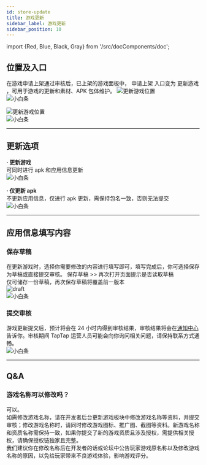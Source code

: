 ```yaml
---
id: store-update
title: 游戏更新
sidebar_label: 游戏更新
sidebar_position: 10
---
```

import {Red, Blue, Black, Gray} from '/src/docComponents/doc';


## 位置及入口
在游戏申请上架通过审核后，已上架的游戏面板中，<Blue> 申请上架 </Blue>入口变为 <Blue> 更新游戏 </Blue>，可用于游戏的更新和素材、APK 包体维护。
![更新游戏位置](https://img.tapimg.com/market/images/40a9b47236195e95bdb37aafb8a4214d.png)  
![小白条](https://img.tapimg.com/market/images/c53d78b9b120276b53f82aebb0d01537.png)  

![更新游戏位置](https://img.tapimg.com/market/images/f26d7ea7dd7a94b5837a042d65e29674.png)  
![小白条](https://img.tapimg.com/market/images/c53d78b9b120276b53f82aebb0d01537.png)  

---

## 更新选项

**· 更新游戏**  
可同时进行 apk 和应用信息更新  
![小白条](https://img.tapimg.com/market/images/c53d78b9b120276b53f82aebb0d01537.png)  

**· 仅更新 apk**  
不更新应用信息，仅进行 apk 更新，需保持包名一致，否则无法提交  
![小白条](https://img.tapimg.com/market/images/c53d78b9b120276b53f82aebb0d01537.png)  

---

## 应用信息填写内容

### 保存草稿
在更新游戏时，选择你需要修改的内容进行填写即可，填写完成后，你可选择保存为草稿或直接提交审核。
保存草稿 >> 再次打开页面提示是否读取草稿  
仅可储存一份草稿，再次保存草稿将覆盖前一版本  
![draft](https://img.tapimg.com/market/images/749d3b877fe95e142ec8c63f46b40ef4.png)  
![小白条](https://img.tapimg.com/market/images/c53d78b9b120276b53f82aebb0d01537.png)  

### 提交审核
游戏更新提交后，预计将会在 24 小时内得到审核结果，审核结果将会在[通知中心](https://www.taptap.com/notifications?type=4&show_type=inbox)告诉你。审核期间 TapTap 运营人员可能会向你询问相关问题，请保持联系方式通畅。    
![小白条](https://img.tapimg.com/market/images/c53d78b9b120276b53f82aebb0d01537.png)  

---

## Q&A

### 游戏名称可以修改吗？
可以。  
如需修改游戏名称，请在开发者后台<Blue>更新游戏</Blue>板块中修改游戏名称等资料，并提交审核；修改游戏名称时，请同时修改游戏图标、推广图、截图等资料。新游戏名称和资质名称需保持一致，如果你提交了新的游戏资质且涉及授权，需提供相关授权，请确保授权链独家且完整。  
我们建议你在修改名称后在开发者的话或论坛中公告玩家游戏原名称以及修改游戏名称的原因，以免给玩家带来不良游戏体验，影响游戏评分。
